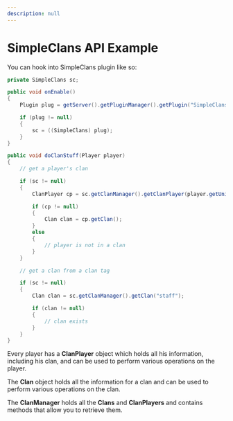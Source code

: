 ```yaml
---
description: null
---
```


# SimpleClans API Example

You can hook into SimpleClans plugin like so:

```java
private SimpleClans sc;

public void onEnable()
{
    Plugin plug = getServer().getPluginManager().getPlugin("SimpleClans");

    if (plug != null)
    {
        sc = ((SimpleClans) plug);
    }
}
```

```java
public void doClanStuff(Player player)
{
    // get a player's clan

    if (sc != null)
    {
        ClanPlayer cp = sc.getClanManager().getClanPlayer(player.getUniqueId());

        if (cp != null)
        {
            Clan clan = cp.getClan();
        }
        else
        {
            // player is not in a clan
        }
    }

    // get a clan from a clan tag

    if (sc != null)
    {
        Clan clan = sc.getClanManager().getClan("staff");

        if (clan != null)
        {
            // clan exists
        }
    }
}
```

Every player has a **ClanPlayer** object which holds all his information, including his clan, and can be used to perform various operations on the player.

The **Clan** object holds all the information for a clan and can be used to perform various operations on the clan.

The **ClanManager** holds all the **Clans** and **ClanPlayers** and contains methods that allow you to retrieve them.

